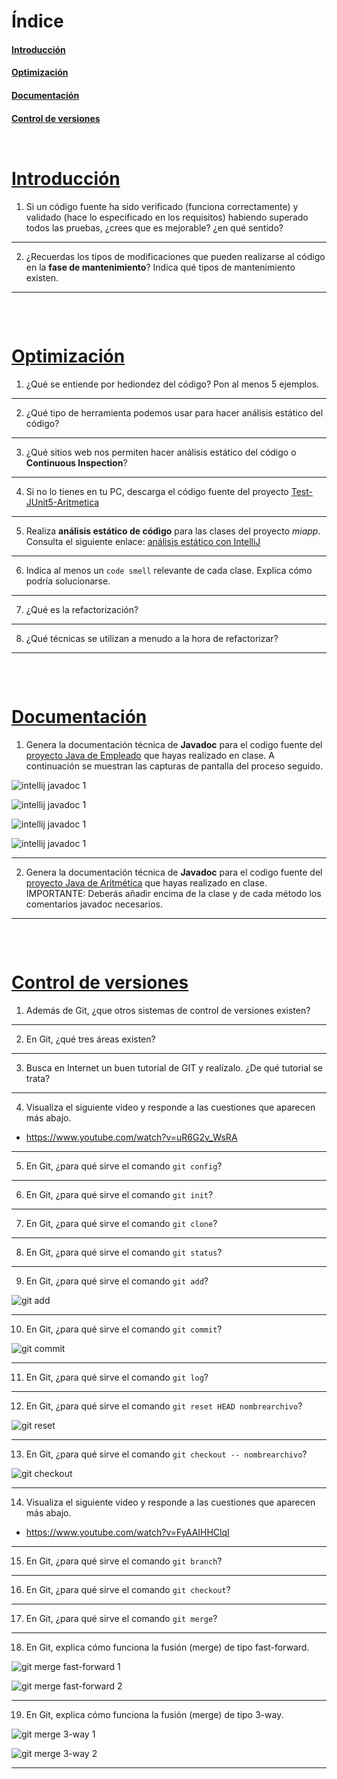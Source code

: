 # Índice

#### [Introducción](#introduccion)
#### [Optimización](#optimizacion)
#### [Documentación](#documentacion)
#### [Control de versiones](#control-versiones)

<pre>
</pre>


<pre>
</pre>

# [Introducción](#indice)

1. Si un código fuente ha sido verificado (funciona correctamente) y validado (hace lo especificado en los requisitos) habiendo superado todos las pruebas, ¿crees que es mejorable? ¿en qué sentido?
<hr>

2. ¿Recuerdas los tipos de modificaciones que pueden realizarse al código en la __fase de mantenimiento__? Indica qué tipos de mantenimiento existen.
<hr>


<pre>


</pre>


# [Optimización](#optimizacion)


1. ¿Qué se entiende por hediondez del código? Pon al menos 5 ejemplos.
<hr>

2. ¿Qué tipo de herramienta podemos usar para hacer análisis estático del código?
<hr>

3. ¿Qué sitios web nos permiten hacer análisis estático del código o __Continuous Inspection__?
<hr>

4.  Si no lo tienes en tu PC, descarga el código fuente del proyecto [Test-JUnit5-Aritmetica](https://github.com/jamj2000/Test-JUnit5-Aritmetica) 
<hr>

5. Realiza **análisis estático de código** para las clases del proyecto *miapp*. Consulta el siguiente enlace: [análisis estático con IntelliJ](https://github.com/jamj2000/Test-JUnit5-Aritmetica/blob/master/README.md#an%C3%A1lisis-est%C3%A1tico-de-c%C3%B3digo-en-intellij-idea)
<hr>

6. Indica al menos un `code smell` relevante de cada clase. Explica cómo podría solucionarse.
<hr>

7. ¿Qué es la refactorización?
<hr>

8. ¿Qué técnicas se utilizan a menudo a la hora de refactorizar?
<hr>

<pre>


</pre>

# [Documentación](#documentacion)

1. Genera la documentación técnica de **Javadoc** para el codigo fuente del [proyecto Java de Empleado](https://github.com/jamj2000/Test-JUnit5-Empleado) que hayas realizado en clase.
   A continuación se muestran las capturas de pantalla del proceso seguido.

![intellij javadoc 1](intellij-javadoc1.jpg)

![intellij javadoc 1](intellij-javadoc2.jpg)

![intellij javadoc 1](intellij-javadoc3.jpg)

![intellij javadoc 1](intellij-javadoc4.jpg)
<hr>

2. Genera la documentación técnica de **Javadoc** para el codigo fuente del [proyecto Java de Aritmética](https://github.com/jamj2000/Test-JUnit5-Aritmetica) que hayas realizado en clase.
 IMPORTANTE: Deberás añadir encima de la clase y de cada método los comentarios javadoc necesarios.
<hr>


<pre>


</pre>


# [Control de versiones](#control-versiones)

1. Además de Git, ¿que otros sistemas de control de versiones existen?
<hr>

2. En Git, ¿qué tres áreas existen?
<hr>

3. Busca en Internet un buen tutorial de GIT y realízalo. ¿De qué tutorial se trata?
<hr>

4. Visualiza el siguiente video y responde a las cuestiones que aparecen más abajo.

  - https://www.youtube.com/watch?v=uR6G2v_WsRA
<hr>

5. En Git, ¿para qué sirve el comando `git config`? 
<hr>

6. En Git, ¿para qué sirve el comando `git init`? 
<hr>

7. En Git, ¿para qué sirve el comando `git clone`? 
<hr>

8. En Git, ¿para qué sirve el comando `git status`? 
<hr>

9. En Git, ¿para qué sirve el comando `git add`? 

  ![git add](assets/git-add.png)
<hr>

10. En Git, ¿para qué sirve el comando `git commit`? 

  ![git commit](assets/git-commit.png)
<hr>

11. En Git, ¿para qué sirve el comando `git log`? 
<hr>

12. En Git, ¿para qué sirve el comando `git reset HEAD nombrearchivo`? 

  ![git reset](assets/git-reset.png)
<hr>

13. En Git, ¿para qué sirve el comando `git checkout -- nombrearchivo`? 

  ![git checkout](assets/git-checkout.png)
<hr>

14. Visualiza el siguiente video y responde a las cuestiones que aparecen más abajo.

 - https://www.youtube.com/watch?v=FyAAIHHClqI
<hr>

15. En Git, ¿para qué sirve el comando `git branch`? 
<hr>

16. En Git, ¿para qué sirve el comando `git checkout`? 
<hr>

17. En Git, ¿para qué sirve el comando `git merge`? 
<hr>

18. En Git, explica cómo funciona la fusión (merge) de tipo fast-forward.
 
  ![git merge fast-forward 1](assets/git-merge-fastforward1.png)
 
  ![git merge fast-forward 2](assets/git-merge-fastforward2.png)
<hr>

19. En Git, explica cómo funciona la fusión (merge) de tipo 3-way.

  ![git merge 3-way 1](assets/git-merge-3way1.png)
  
  ![git merge 3-way 2](assets/git-merge-3way2.png)
<hr>
<pre>


</pre>
